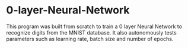 # 0-layer-Neural-Network
This program was built from scratch to train a 0 layer Neural Network to recognize digits from the MNIST database. It also autonomously tests parameters such as learning rate, batch size and number of epochs.
